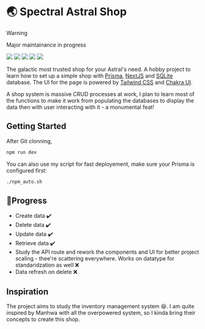 # 🌏 Spectral Astral Shop

> [!WARNING]
> Major maintainance in progress

![](https://img.shields.io/badge/TypeScript-007ACC?style=for-the-badge&logo=typescript&logoColor=white)
![](https://img.shields.io/badge/SQLite-07405E?style=for-the-badge&logo=sqlite&logoColor=white)
![](https://img.shields.io/badge/eslint-3A33D1?style=for-the-badge&logo=eslint&logoColor=white)
![](https://img.shields.io/badge/prettier-1A2C34?style=for-the-badge&logo=prettier&logoColor=F7BA3E)
![](https://img.shields.io/badge/Prisma-3982CE?style=for-the-badge&logo=Prisma&logoColor=white)


The galactic most trusted shop for your Astral's need. A hobby project to learn how to set up a simple shop with [Prisma](https://www.prisma.io/), [NextJS](https://nextjs.org/) and [SQLite](https://www.sqlite.org/index.html) database. The UI for the page is powered by [Tailwind CSS](https://tailwindcss.com/) and [Chakra UI](https://v2.chakra-ui.com/).

A shop system is massive CRUD processes at work, I plan to learn most of the functions to make it work from populating the databases to display the data then with user interacting with it - a monumental feat!

## Getting Started

After Git clonning,

```bash
npm run dev
```

You can also use my script for fast deployement, make sure your Prisma is configured first:

```bash
./npm_auto.sh
```

## 🪫Progress

- Create data ✔️
- Delete data ✔️
- Update data ✔️
- Retrieve data ✔️
- Study the API route and rework the components and UI for better project scaling - thee're scattering everywhere. Works on datatype for standaridzation as well ❌
- Data refresh on delete ❌


## Inspiration

The project aims to study the inventory management system 😆. I am quite inspired by Manhwa with all the overpowered system, so I kinda bring their concepts to create this shop. 